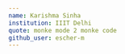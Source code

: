 ```yaml
---
name: Karishma Sinha
institution: IIIT Delhi
quote: monke mode 2 monke code
github_user: escher-m
---
```

